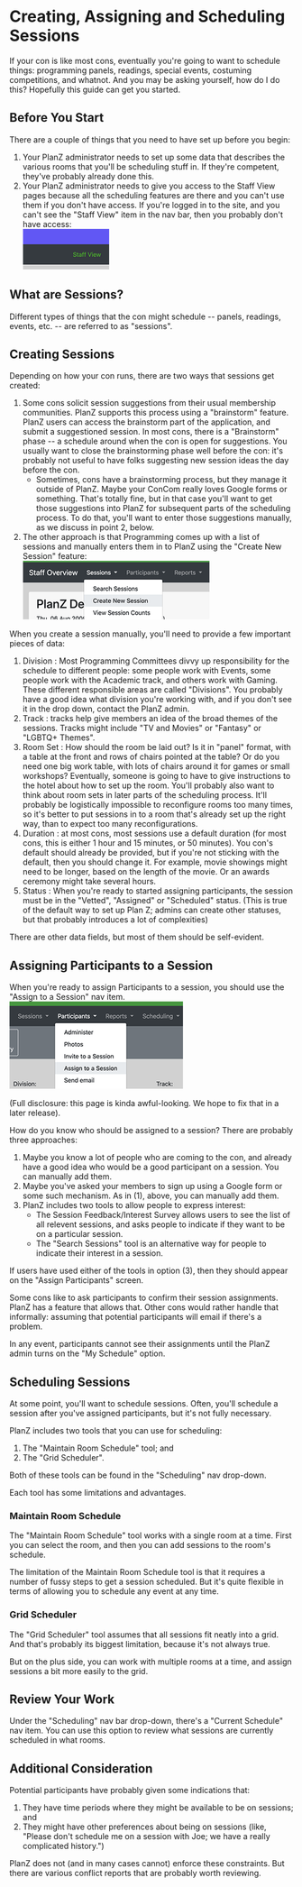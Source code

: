 # Creating, Assigning and Scheduling Sessions

If your con is like most cons, eventually you're going to want to schedule things: programming panels, readings, special 
events, costuming competitions, and whatnot. And you may be asking yourself, how do I do this? Hopefully this guide 
can get you started.

## Before You Start

There are a couple of things that you need to have set up before you begin:

1. Your PlanZ administrator needs to set up some data that describes the various rooms that you'll be scheduling stuff in. 
   If they're competent, they've probably already done this.
2. Your PlanZ administrator needs to give you access to the Staff View pages because all the scheduling features are 
   there and you can't use them if you don't have access. If you're logged in to the site, and you can't see the 
   "Staff View" item in the nav bar, then you probably don't have access:   
   ![Staff View nav item](./images/staff_view_nav_item.png)

## What are Sessions?

Different types of things that the con might schedule -- panels, readings, events, etc. -- are referred to as "sessions".

## Creating Sessions

Depending on how your con runs, there are two ways that sessions get created:

1. Some cons solicit session suggestions from their usual membership communities. PlanZ supports this process
   using a "brainstorm" feature. PlanZ users can access the brainstorm part of the application, and submit a
   suggestioned session. In most cons, there is a "Brainstorm" phase -- a schedule around when the con is 
   open for suggestions. You usually want to close the brainstorming phase well before the con: it's probably
   not useful to have folks suggesting new session ideas the day before the con.
   - Sometimes, cons have a brainstorming process, but they manage it outside of PlanZ. Maybe your ConCom 
     really loves Google forms or something. That's totally fine, but in that case you'll want to get those
     suggestions into PlanZ for subsequent parts of the scheduling process. To do that, you'll want to enter 
     those suggestions manually, as we discuss in point 2, below.
2. The other approach is that Programming comes up with a list of sessions and manually enters them in to
   PlanZ using the "Create New Session" feature:  
   ![Create New Session nav item](./images/create_new_session_nav_item.png)

When you create a session manually, you'll need to provide a few important pieces of data:

1. Division : Most Programming Committees divvy up responsibility for the schedule to different people:
   some people work with Events, some people work with the Academic track, and others work with Gaming. 
   These different responsible areas are called "Divisions". You probably have a good idea what 
   division you're working with, and if you don't see it in the drop down, contact the PlanZ admin.
2. Track : tracks help give members an idea of the broad themes of the sessions. Tracks might include
   "TV and Movies" or "Fantasy" or "LGBTQ+ Themes". 
3. Room Set : How should the room be laid out? Is it in "panel" format, with a table at the front
   and rows of chairs pointed at the table? Or do you need one big work table, with lots of chairs
   around it for games or small workshops? Eventually, someone is going to have to give instructions
   to the hotel about how to set up the room. You'll probably also want to think about room sets 
   in later parts of the scheduling process. It'll probably be logistically impossible to reconfigure
   rooms too many times, so it's better to put sessions in to a room that's already set up the right
   way, than to expect too many reconfigurations.
4. Duration : at most cons, most sessions use a default duration (for most cons, this is either 
   1 hour and 15 minutes, or 50 minutes). You con's default should already be provided, but if 
   you're not sticking with the default, then you should change it. For example, movie showings might
   need to be longer, based on the length of the movie. Or an awards ceremony might take several hours.
5. Status : When you're ready to started assigning participants, the session must be in the "Vetted",
   "Assigned" or "Scheduled" status. (This is true of the default way to set up Plan Z; admins 
   can create other statuses, but that probably introduces a lot of complexities)

There are other data fields, but most of them should be self-evident.

## Assigning Participants to a Session

When you're ready to assign Participants to a session, you should use the "Assign to a Session" nav item.  
![Assign to a Session nav item](./images/assign_to_a_session_nav_item.png)

(Full disclosure: this page is kinda awful-looking. We hope to fix that in a later release).

How do you know who should be assigned to a session? There are probably three approaches:

1. Maybe you know a lot of people who are coming to the con, and already have a good idea who would be 
   a good participant on a session. You can manually add them.
2. Maybe you've asked your members to sign up using a Google form or some such mechanism. As in (1), 
   above, you can manually add them.
3. PlanZ includes two tools to allow people to express interest:
   - The Session Feedback/Interest Survey allows users to see the list of all relevent sessions, and asks people
     to indicate if they want to be on a particular session.
   - The "Search Sessions" tool is an alternative way for people to indicate their interest in a session.

If users have used either of the tools in option (3), then they should appear on the "Assign Participants"
screen. 

Some cons like to ask participants to confirm their session assignments. PlanZ has a feature that allows that.
Other cons would rather handle that informally: assuming that potential participants will email if there's a 
problem.

In any event, participants cannot see their assignments until the PlanZ admin turns on the "My Schedule"
option.

## Scheduling Sessions

At some point, you'll want to schedule sessions. Often, you'll schedule a session after you've assigned 
participants, but it's not fully necessary. 

PlanZ includes two tools that you can use for scheduling:

1. The "Maintain Room Schedule" tool; and
2. The "Grid Scheduler".

Both of these tools can be found in the "Scheduling" nav drop-down.

Each tool has some limitations and advantages.

### Maintain Room Schedule

The "Maintain Room Schedule" tool works with a single room at a time. First you can select the room,
and then you can add sessions to the room's schedule.

The limitation of the Maintain Room Schedule tool is that it requires a number of fussy steps to get a 
session scheduled. But it's quite flexible in terms of allowing you to schedule any event at any time.

### Grid Scheduler

The "Grid Scheduler" tool assumes that all sessions fit neatly into a grid. And that's probably its
biggest limitation, because it's not always true.

But on the plus side, you can work with multiple rooms at a time, and assign sessions a bit more 
easily to the grid. 

## Review Your Work

Under the "Scheduling" nav bar drop-down, there's a "Current Schedule" nav item. You can use this 
option to review what sessions are currently scheduled in what rooms. 

## Additional Consideration

Potential participants have probably given some indications that:

1. They have time periods where they might be available to be on sessions; and
2. They might have other preferences about being on sessions (like, "Please don't schedule me on a session 
   with Joe; we have a really complicated history.")

PlanZ does not (and in many cases cannot) enforce these constraints. But there are various conflict reports
that are probably worth reviewing.